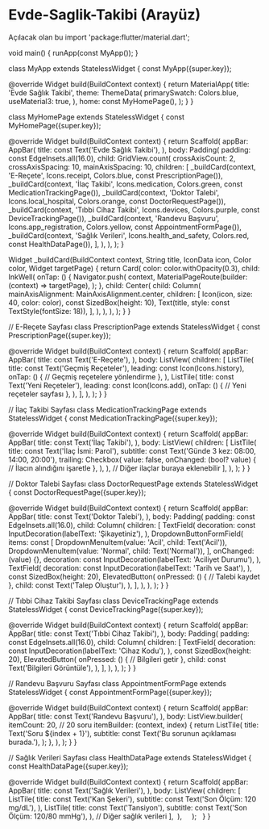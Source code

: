 # Evde-Saglik-Takibi (Arayüz)
Açılacak olan bu
import 'package:flutter/material.dart';

void main() {
  runApp(const MyApp());
}

class MyApp extends StatelessWidget {
  const MyApp({super.key});

  @override
  Widget build(BuildContext context) {
    return MaterialApp(
      title: 'Evde Sağlık Takibi',
      theme: ThemeData(
        primarySwatch: Colors.blue,
        useMaterial3: true,
      ),
      home: const MyHomePage(),
    );
  }
}

class MyHomePage extends StatelessWidget {
  const MyHomePage({super.key});

  @override
  Widget build(BuildContext context) {
    return Scaffold(
      appBar: AppBar(
        title: const Text('Evde Sağlık Takibi'),
      ),
      body: Padding(
        padding: const EdgeInsets.all(16.0),
        child: GridView.count(
          crossAxisCount: 2,
          crossAxisSpacing: 10,
          mainAxisSpacing: 10,
          children: <Widget>[
            _buildCard(context, 'E-Reçete', Icons.receipt, Colors.blue, const PrescriptionPage()),
            _buildCard(context, 'İlaç Takibi', Icons.medication, Colors.green, const MedicationTrackingPage()),
            _buildCard(context, 'Doktor Talebi', Icons.local_hospital, Colors.orange, const DoctorRequestPage()),
            _buildCard(context, 'Tıbbi Cihaz Takibi', Icons.devices, Colors.purple, const DeviceTrackingPage()),
            _buildCard(context, 'Randevu Başvuru', Icons.app_registration, Colors.yellow, const AppointmentFormPage()),
            _buildCard(context, 'Sağlık Verileri', Icons.health_and_safety, Colors.red, const HealthDataPage()),
          ],
        ),
      ),
    );
  }

  Widget _buildCard(BuildContext context, String title, IconData icon, Color color, Widget targetPage) {
    return Card(
      color: color.withOpacity(0.3),
      child: InkWell(
        onTap: () {
          Navigator.push(
            context,
            MaterialPageRoute(builder: (context) => targetPage),
          );
        },
        child: Center(
          child: Column(
            mainAxisAlignment: MainAxisAlignment.center,
            children: [
              Icon(icon, size: 40, color: color),
              const SizedBox(height: 10),
              Text(title, style: const TextStyle(fontSize: 18)),
            ],
          ),
        ),
      ),
    );
  }
}

// E-Reçete Sayfası
class PrescriptionPage extends StatelessWidget {
  const PrescriptionPage({super.key});

  @override
  Widget build(BuildContext context) {
    return Scaffold(
      appBar: AppBar(
        title: const Text('E-Reçete'),
      ),
      body: ListView(
        children: [
          ListTile(
            title: const Text('Geçmiş Reçeteler'),
            leading: const Icon(Icons.history),
            onTap: () {
              // Geçmiş reçetelere yönlendirme
            },
          ),
          ListTile(
            title: const Text('Yeni Reçeteler'),
            leading: const Icon(Icons.add),
            onTap: () {
              // Yeni reçeteler sayfası
            },
          ),
        ],
      ),
    );
  }
}

// İlaç Takibi Sayfası
class MedicationTrackingPage extends StatelessWidget {
  const MedicationTrackingPage({super.key});

  @override
  Widget build(BuildContext context) {
    return Scaffold(
      appBar: AppBar(
        title: const Text('İlaç Takibi'),
      ),
      body: ListView(
        children: [
          ListTile(
            title: const Text('İlaç İsmi: Parol'),
            subtitle: const Text('Günde 3 kez: 08:00, 14:00, 20:00'),
            trailing: Checkbox(
              value: false,
              onChanged: (bool? value) {
                // İlacın alındığını işaretle
              },
            ),
          ),
          // Diğer ilaçlar buraya eklenebilir
        ],
      ),
    );
  }
}

// Doktor Talebi Sayfası
class DoctorRequestPage extends StatelessWidget {
  const DoctorRequestPage({super.key});

  @override
  Widget build(BuildContext context) {
    return Scaffold(
      appBar: AppBar(
        title: const Text('Doktor Talebi'),
      ),
      body: Padding(
        padding: const EdgeInsets.all(16.0),
        child: Column(
          children: [
            TextField(
              decoration: const InputDecoration(labelText: 'Şikayetiniz'),
            ),
            DropdownButtonFormField<String>(
              items: const [
                DropdownMenuItem(value: 'Acil', child: Text('Acil')),
                DropdownMenuItem(value: 'Normal', child: Text('Normal')),
              ],
              onChanged: (value) {},
              decoration: const InputDecoration(labelText: 'Aciliyet Durumu'),
            ),
            TextField(
              decoration: const InputDecoration(labelText: 'Tarih ve Saat'),
            ),
            const SizedBox(height: 20),
            ElevatedButton(
              onPressed: () {
                // Talebi kaydet
              },
              child: const Text('Talep Oluştur'),
            ),
          ],
        ),
      ),
    );
  }
}

// Tıbbi Cihaz Takibi Sayfası
class DeviceTrackingPage extends StatelessWidget {
  const DeviceTrackingPage({super.key});

  @override
  Widget build(BuildContext context) {
    return Scaffold(
      appBar: AppBar(
        title: const Text('Tıbbi Cihaz Takibi'),
      ),
      body: Padding(
        padding: const EdgeInsets.all(16.0),
        child: Column(
          children: [
            TextField(
              decoration: const InputDecoration(labelText: 'Cihaz Kodu'),
            ),
            const SizedBox(height: 20),
            ElevatedButton(
              onPressed: () {
                // Bilgileri getir
              },
              child: const Text('Bilgileri Görüntüle'),
            ),
          ],
        ),
      ),
    );
  }
}

// Randevu Başvuru Sayfası
class AppointmentFormPage extends StatelessWidget {
  const AppointmentFormPage({super.key});

  @override
  Widget build(BuildContext context) {
    return Scaffold(
      appBar: AppBar(
        title: const Text('Randevu Başvuru'),
      ),
      body: ListView.builder(
        itemCount: 20, // 20 soru
        itemBuilder: (context, index) {
          return ListTile(
            title: Text('Soru ${index + 1}'),
            subtitle: const Text('Bu sorunun açıklaması burada.'),
          );
        },
      ),
    );
  }
}

// Sağlık Verileri Sayfası
class HealthDataPage extends StatelessWidget {
  const HealthDataPage({super.key});

  @override
  Widget build(BuildContext context) {
    return Scaffold(
      appBar: AppBar(
        title: const Text('Sağlık Verileri'),
      ),
      body: ListView(
        children: [
          ListTile(
            title: const Text('Kan Şekeri'),
            subtitle: const Text('Son Ölçüm: 120 mg/dL'),
          ),
          ListTile(
            title: const Text('Tansiyon'),
            subtitle: const Text('Son Ölçüm: 120/80 mmHg'),
          ),
          // Diğer sağlık verileri
        ],
      ),
    );
  }
}
